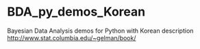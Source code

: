 # BDA_py_demos_Korean
Bayesian Data Analysis demos for Python with Korean description http://www.stat.columbia.edu/~gelman/book/
